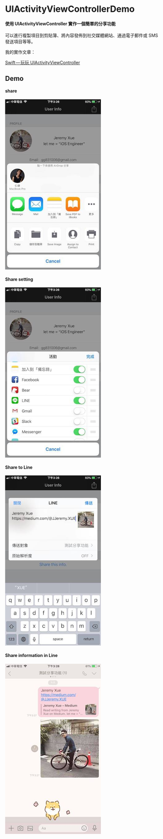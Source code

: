 # UIActivityViewControllerDemo



#### 使用 UIActivityViewController 實作一個簡單的分享功能

可以進行複製項目到剪貼簿、將內容發佈到社交媒體網站、通過電子郵件或 SMS 發送項目等等。



我的實作文章：

[Swift — 玩玩 UIActivityViewController](https://medium.com/@JJeremy.XUE/swift-%E7%8E%A9%E7%8E%A9-uiactivityviewcontroller-5995bb80ff68)





## Demo



#### share



![image](https://github.com/JeremyXue77/UIActivityViewControllerDemo/blob/master/Demo%20Image/share.jpg)



#### Share setting



![image](https://github.com/JeremyXue77/UIActivityViewControllerDemo/blob/master/Demo%20Image/Share%20Setting.jpg)



#### Share to Line



![image](https://github.com/JeremyXue77/UIActivityViewControllerDemo/blob/master/Demo%20Image/Share%20to%20Line.jpg)



#### Share information in Line



![image](https://github.com/JeremyXue77/UIActivityViewControllerDemo/blob/master/Demo%20Image/Share%20Information%20%20in%20Line.jpg)

